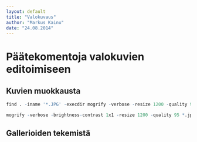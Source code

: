 ```yaml
---
layout: default
title: "Valokuvaus"
author: "Markus Kainu"
date: "24.08.2014"
---
```


# Päätekomentoja valokuvien editoimiseen

## Kuvien muokkausta



```r
find . -iname '*.JPG' -execdir mogrify -verbose -resize 1200 -quality 95 {} \;

mogrify -verbose -brightness-contrast 1x1 -resize 1200 -quality 95 *.jpg
```


## Gallerioiden tekemistä


